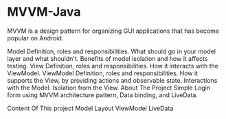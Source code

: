 # MVVM-Java
MVVM is a design pattern for organizing GUI applications that has become popular on Android.

Model
Definition, roles and responsibilities.
What should go in your model layer and what shouldn't.
Benefits of model isolation and how it affects testing.
View
Definition, roles and responsibilities.
How it interacts with the ViewModel.
ViewModel
Definition, roles and responsibilities.
How it supports the View, by providing actions and observable state.
Interactions with the Model.
Isolation from the View.
About The Project
Simple Login form using MVVM architecture pattern, Data binding, and LiveData.

Content Of This project
Model
Layout
ViewModel
LiveData

